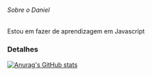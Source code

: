 ###### Sobre o Daniel

Estou em fazer de aprendizagem em Javascript

### Detalhes

[![Anurag's GitHub stats](httpsgithub-readme-stats.vercel.appapiusername=Dani-Oliver&show_icons=true&theme=dark)](httpsgithub.comanuraghazragithub-readme-stats)

